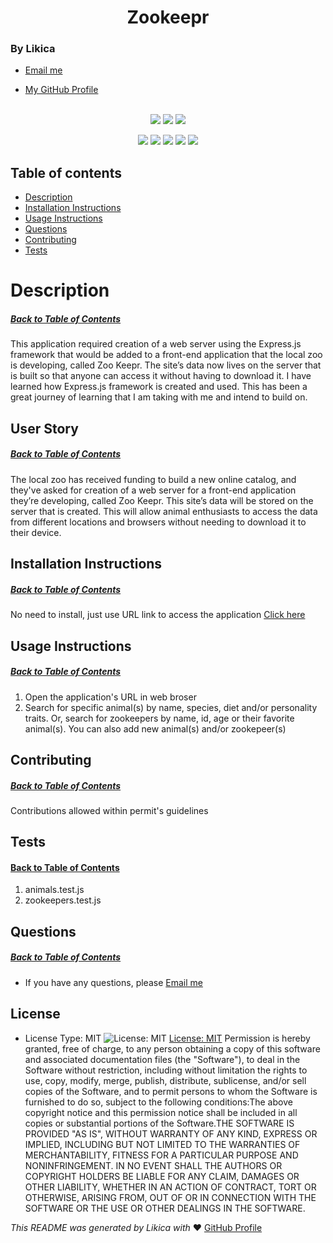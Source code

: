 <h1 align='center'>Zookeepr</h1>

### By Likica

  
  * [Email me](mailto:codefin9@hotmail.com)
  
  * [My GitHub Profile](https://github/com/likica)
  <br></br>

<p align="center">
    <img src="https://img.shields.io/github/repo-size/likica/zookeepr" />
    <img src="https://img.shields.io/github/issues/likica/zookeepr" />
    <img src="https://img.shields.io/github/last-commit/likica/zookeepr" >
    </a>
</p>
  
<p align="center">
<img src="https://img.shields.io/badge/-node.js-green" />
    <img src="https://img.shields.io/badge/Javascript-blue" />
    <img src="https://img.shields.io/badge/-json-pink" />
    <img src="https://img.shields.io/badge/jQuery-purple"  />
    <img src="https://img.shields.io/badge/Express.js-red" >

</p>
 
  ## Table of contents
  * [Description](#Description)
  * [Installation Instructions](#installation-Instructions)
  * [Usage Instructions](#Usage-Instructions)
  * [Questions](#Questions)
  * [Contributing](#Contributing)
  * [Tests](#Tests)
 
  # Description
  ##### [Back to Table of Contents](#Table-of-Contents)
  This application required creation of a web server using the Express.js framework that would be added to a front-end application that the local zoo is developing, called Zoo Keepr. The site’s data now lives on the server that is built so that anyone can access it without having to download it. I have learned how Express.js framework is created and used. This has been a great journey of learning that I am taking with me and intend to build on.

  ## User Story
  ##### [Back to Table of Contents](#Table-of-Contents)
  The local zoo has received funding to build a new online catalog, and they've asked for creation of a web server for a front-end application they’re developing, called Zoo Keepr. This site’s data will be stored on the server that is created. This will allow animal enthusiasts to access the data from different locations and browsers without needing to download it to their device.

  ## Installation Instructions
  ##### [Back to Table of Contents](#Table-of-Contents)
  No need to install, just use URL link to access the application [Click here](https://github.com/likica/zookeepr)

  ## Usage Instructions
  ##### [Back to Table of Contents](#Table-of-Contents)
  1. Open the application's URL in web broser 
  2. Search for specific animal(s) by name, species, diet and/or personality traits. Or, search for zookeepers by name, id, age or their favorite animal(s). You can also add new animal(s) and/or zookepeer(s)

  ## Contributing
  ##### [Back to Table of Contents](#Table-of-Contents)
  Contributions allowed within permit's guidelines

  ## Tests
  #### [Back to Table of Contents](#Table-of-Contents)
  1. animals.test.js
  2. zookeepers.test.js

  ## Questions
  ##### [Back to Table of Contents](#Table-of-Contents)
  * If you have any questions, please [Email me](mailto:codefin9@hotmail.com)

  ## License 
  * License Type: MIT
    ![License: MIT](https://img.shields.io/badge/License-MIT-green.svg)
    [License: MIT](https://opensource.org/licenses/MIT)
    Permission is hereby granted, free of charge, to any person obtaining a copy of this software and associated documentation files (the "Software"), to deal in the Software without restriction, including without limitation the rights to use, copy, modify, merge, publish, distribute, sublicense, and/or sell copies of the Software, and to permit persons to whom the Software is furnished to do so, subject to the following conditions:The above copyright notice and this permission notice shall be included in all copies or substantial portions of the Software.THE SOFTWARE IS PROVIDED "AS IS", WITHOUT WARRANTY OF ANY KIND, EXPRESS OR IMPLIED, INCLUDING BUT NOT LIMITED TO THE WARRANTIES OF MERCHANTABILITY, FITNESS FOR A PARTICULAR PURPOSE AND NONINFRINGEMENT. IN NO EVENT SHALL THE AUTHORS OR COPYRIGHT HOLDERS BE LIABLE FOR ANY CLAIM, DAMAGES OR OTHER LIABILITY, WHETHER IN AN ACTION OF CONTRACT, TORT OR OTHERWISE, ARISING FROM, OUT OF OR IN CONNECTION WITH THE SOFTWARE OR THE USE OR OTHER DEALINGS IN THE SOFTWARE.


  _This README was generated by Likica with_ ❤️ [GitHub Profile](https://github.com/likica)
